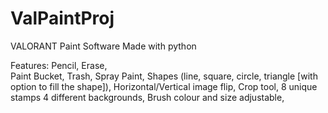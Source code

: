 # ValPaintProj
VALORANT Paint Software
Made with python

Features: 
  Pencil,
  Erase,  
  Paint Bucket, 
  Trash, 
  Spray Paint, 
  Shapes (line, square, circle, triangle [with option to fill the shape]),
  Horizontal/Vertical image flip,
  Crop tool,
  8 unique stamps
  4 different backgrounds,
  Brush colour and size adjustable,
